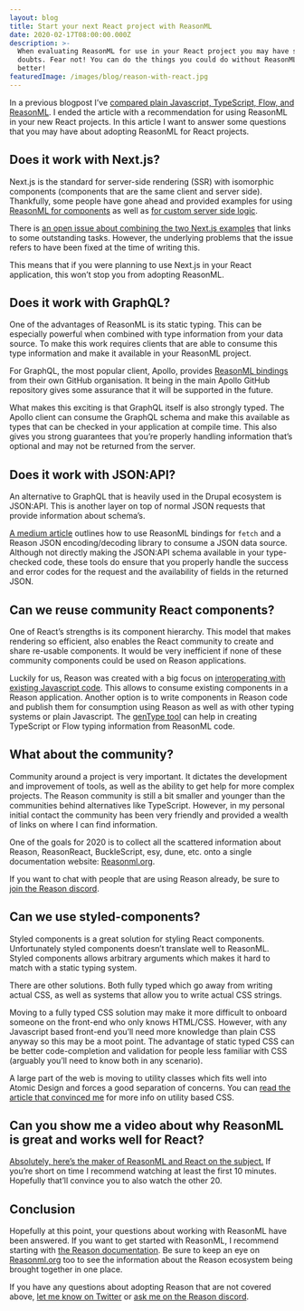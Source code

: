 ```yaml
---
layout: blog
title: Start your next React project with ReasonML
date: 2020-02-17T08:00:00.000Z
description: >-
  When evaluating ReasonML for use in your React project you may have some
  doubts. Fear not! You can do the things you could do without ReasonML, but
  better!
featuredImage: /images/blog/reason-with-react.jpg
---
```

In a previous blogpost I’ve [compared plain Javascript, TypeScript, Flow, and ReasonML](/blog/2020-01-13-a-comparison-of-javascript-typesystems/). I ended the article with a recommendation for using ReasonML in your new React projects. In this article I want to answer some questions that you may have about adopting ReasonML for React projects.

## Does it work with Next.js?

Next.js is the standard for server-side rendering (SSR) with isomorphic components (components that are the same client and server side). Thankfully, some people have gone ahead and provided examples for using [ReasonML for components](https://github.com/zeit/next.js/tree/canary/examples/with-reasonml) as well as [for custom server side logic](https://github.com/zeit/next.js/tree/canary/examples/custom-server-reasonml).

There is [an open issue about combining the two Next.js examples](https://github.com/zeit/next.js/issues/7326) that links to some outstanding tasks. However, the underlying problems that the issue refers to have been fixed at the time of writing this.

This means that if you were planning to use Next.js in your React application, this won’t stop you from adopting ReasonML.

## Does it work with GraphQL?

One of the advantages of ReasonML is its static typing. This can be especially powerful when combined with type information from your data source. To make this work requires clients that are able to consume this type information and make it available in your ReasonML project.

For GraphQL, the most popular client, Apollo, provides [ReasonML bindings](https://github.com/apollographql/reason-apollo) from their own GitHub organisation. It being in the main Apollo GitHub repository gives some assurance that it will be supported in the future. 

What makes this exciting is that GraphQL itself is also strongly typed. The Apollo client can consume the GraphQL schema and make this available as types that can be checked in your application at compile time. This also gives you strong guarantees that you’re properly handling information that’s optional and may not be returned from the server.

## Does it work with JSON:API?

An alternative to GraphQL that is heavily used in the Drupal ecosystem is JSON:API. This is another layer on top of normal JSON requests that provide information about schema’s. 

[A medium article](https://medium.com/@sharifsbeat/fetching-data-in-reasonml-pt-1-c06f3cc6b250) outlines how to use ReasonML bindings for `fetch` and a Reason JSON encoding/decoding library to consume a JSON data source. Although not directly making the JSON:API schema available in your type-checked code, these tools do ensure that you properly handle the success and error codes for the request and the availability of fields in the returned JSON.

## Can we reuse community React components?

One of React’s strengths is its component hierarchy. This model that makes rendering so efficient, also enables the React community to create and share re-usable components. It would be very inefficient if none of these community components could be used on Reason applications.

Luckily for us, Reason was created with a big focus on [interoperating with existing Javascript code](https://reasonml.github.io/reason-react/docs/en/components#interop). This allows to consume existing components in a Reason application. Another option is to write components in Reason code and publish them for consumption using Reason as well as with other typing systems or plain Javascript. The [genType tool](https://github.com/cristianoc/genType) can help in creating TypeScript or Flow typing information from ReasonML code.

## What about the community?

Community around a project is very important. It dictates the development and improvement of tools, as well as the ability to get help for more complex projects. The Reason community is still a bit smaller and younger than the communities behind alternatives like TypeScript. However, in my personal initial contact the community has been very friendly and provided a wealth of links on where I can find information.

One of the goals for 2020 is to collect all the scattered information about Reason, ReasonReact, BuckleScript, esy, dune, etc. onto a single documentation website: [Reasonml.org](https://reasonml.org/).

If you want to chat with people that are using Reason already, be sure to [join the Reason discord](https://discordapp.com/invite/reasonml).

## Can we use styled-components?

Styled components is a great solution for styling React components. Unfortunately styled components doesn’t translate well to ReasonML. Styled components allows arbitrary arguments which makes it hard to match with a static typing system. 

There are other solutions. Both fully typed which go away from writing actual CSS, as well as systems that allow you to write actual CSS strings.

Moving to a fully typed CSS solution may make it more difficult to onboard someone on the front-end who only knows HTML/CSS. However, with any Javascript based front-end you’ll need more knowledge than plain CSS anyway so this may be a moot point. The advantage of static typed CSS can be better code-completion and validation for people less familiar with CSS (arguably you’ll need to know both in any scenario).

A large part of the web is moving to utility classes which fits well into Atomic 
Design and forces a good separation of concerns. You can 
[read the article that convinced me](https://frontstuff.io/in-defense-of-utility-first-css) for more info on utility based CSS.

## Can you show me a video about why ReasonML is great and works well for React?

[Absolutely, here’s the maker of ReasonML and React on the subject.](https://www.youtube.com/watch?v=5fG_lyNuEAw) If you’re short on time I recommend watching at least the first 10 minutes. Hopefully that’ll convince you to also watch the other 20.

## Conclusion
Hopefully at this point, your questions about working with ReasonML have been answered. If you want to get started with ReasonML, I recommend starting with [the Reason documentation](https://reasonml.github.io/docs/en/installation). Be sure to keep an eye on [Reasonml.org](https://reasonml.org/) too to see the information about the Reason ecosystem being brought together in one place.

If you have any questions about adopting Reason that are not covered above, [let me know on Twitter](https://twitter.com/Kingdutch/) or [ask me on the Reason discord](https://discordapp.com/invite/reasonml).
